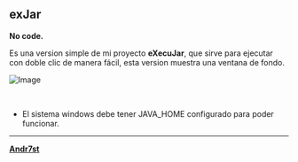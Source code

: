 ## exJar

**No code.**

Es una version simple de mi proyecto **eXecuJar**, que sirve para ejecutar con doble clic de manera fácil, esta version muestra una ventana de fondo.

![Image](https://github.com/Andr7st/index/blob/main/support/images/exJar_img1.png)

<br>

* El sistema windows debe tener JAVA_HOME configurado para poder funcionar.

---

[**Andr7st**](https://github.com/Andr7st/index/)
